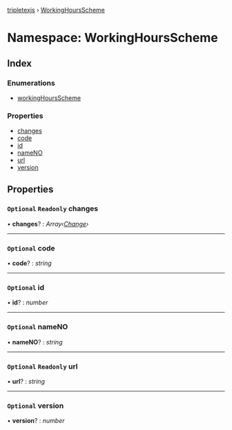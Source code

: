 [tripletexjs](../README.md) › [WorkingHoursScheme](workinghoursscheme.md)

# Namespace: WorkingHoursScheme

## Index

### Enumerations

* [workingHoursScheme](../enums/workinghoursscheme.workinghoursscheme-1.md)

### Properties

* [changes](workinghoursscheme.md#optional-readonly-changes)
* [code](workinghoursscheme.md#optional-code)
* [id](workinghoursscheme.md#optional-id)
* [nameNO](workinghoursscheme.md#optional-nameno)
* [url](workinghoursscheme.md#optional-readonly-url)
* [version](workinghoursscheme.md#optional-version)

## Properties

### `Optional` `Readonly` changes

• **changes**? : *Array‹[Change](change.md)›*

___

### `Optional` code

• **code**? : *string*

___

### `Optional` id

• **id**? : *number*

___

### `Optional` nameNO

• **nameNO**? : *string*

___

### `Optional` `Readonly` url

• **url**? : *string*

___

### `Optional` version

• **version**? : *number*
